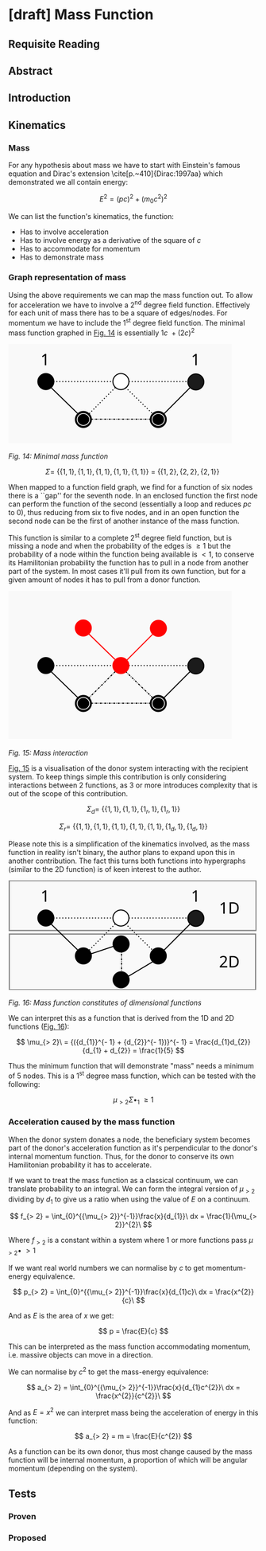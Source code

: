 
<script type="text/javascript" id="MathJax-script" async
  src="https://cdn.jsdelivr.net/npm/mathjax@3/es5/tex-mml-chtml.js">
</script>

# [draft] Mass Function

## Requisite Reading

## Abstract


## Introduction


## Kinematics

### Mass

For any hypothesis about mass we have to start with
Einstein's famous equation and Dirac's extension \cite[p.~410]{Dirac:1997aa}
which demonstrated we all contain energy:

$$
  E^{2} = {(pc)}^{2} + {(m_{0}c^{2})}^{2}
$$

We can list the function's kinematics, the function:


- Has to involve acceleration
- Has to involve energy as a derivative of the square of $c$
- Has to accommodate for momentum
- Has to demonstrate mass


### Graph representation of mass

Using the above requirements we can map the mass function out. To allow
for acceleration we have to involve a 2<sup>nd</sup> degree field
function. Effectively for each unit of mass there has to be a square of
edges/nodes. For momentum we have to include the 1<sup>st</sup>
degree field function. The minimal mass function graphed in 
[Fig. 14](#mass) is essentially $1c\  + ({2c})^{2}$

<a name="mass">![Minimal mass function](./figures/fig14.svg)</a>

*Fig. 14: Minimal mass function*

$$
  \Sigma = \ \{\{ 1,1\},\{ 1,1\},\{ 1,1\},\{ 1,1\},\{ 1,1\}\}\  = \ \{\{ 1,2\},\{ 2,2\},\{ 2,1\}\}\ 
$$

When mapped to a function field graph, we find for a function of six
nodes there is a ``gap'' for the seventh node. In an enclosed function
the first node can perform the function of the second (essentially a
loop and reduces $pc$ to 0), thus reducing from six to five nodes, and
in an open function the second node can be the first of another instance
of the mass function.

This function is similar to a complete 2<sup>st</sup> degree
field function, but is missing a node and when the probability of the
edges is $\geq 1$ but the probability of a node within the function
being available is $< 1$, to conserve its Hamilitonian probability the
function has to pull in a node from another part of the system. In most
cases it'll pull from its own function, but for a given amount of nodes
it has to pull from a donor function.

<a name="mass2">![Mass interaction](./figures/fig15.svg)</a>

*Fig. 15: Mass interaction*

[Fig. 15](#mass2) is a visualisation of the donor system interacting with the
recipient system. To keep things simple this contribution is only considering
interactions between 2 functions, as 3 or more introduces complexity
that is out of the scope of this contribution.

$$
  \Sigma_{d} = \ \{\{ 1,1\},\{ 1,1\},\{ 1_{r},1\},\{ 1_{r},1\}\}
$$

$$
  \Sigma_{r} = \ \{\{ 1,1\},\{ 1,1\},\{ 1,1\},\{ 1,1\},\{ 1,1\},\{ 1_{d},1\},\{ 1_{d},1\}\}
$$

Please note this is a simplification of the kinematics involved, as the
mass function in reality isn't binary, the author plans to expand upon
this in another contribution. The fact this turns both functions into
hypergraphs (similar to the 2D function) is of keen interest to the
author.

<a name="mass3">![Mass function constitutes of dimensional functions](./figures/fig16.svg)</a>

*Fig. 16: Mass function constitutes of dimensional functions*

We can interpret this as a function that is derived from the 1D and 2D
functions ([Fig. 16](#mass3)):

$$
  \mu_{> 2}\  = {({d_{1}}^{- 1} + {d_{2}}^{- 1})}^{- 1} = \frac{d_{1}d_{2}}{d_{1} + d_{2}} =  \frac{1}{5}
$$

Thus the minimum function that will demonstrate "mass" needs a minimum of 5 nodes.
This is a 1<sup>st</sup> degree mass function, which can be
tested with the following:

$$
  \mu_{> 2}\Sigma \bullet_{1}\  \geq 1
$$

### Acceleration caused by the mass function

When the donor system donates a node, the beneficiary system becomes
part of the donor's acceleration function as it's perpendicular to the
donor's internal momentum function. Thus, for the donor to conserve its
own Hamilitonian probability it has to accelerate.

If we want to treat the mass function as a classical continuum, we can
translate probability to an integral. We can form the integral version
of $\mu_{> 2}$ dividing by $d_{1}$ to give us a ratio when using the 
value of $E$ on a continuum.

$$
  f_{> 2} = \int_{0}^{{\mu_{> 2}}^{-1}}\frac{x}{d_{1}}\ dx = \frac{1}{\mu_{> 2}}^{2}\ 
$$

Where $f_{> 2}$ is a constant within a system where 1 or more
functions pass $\mu_{> 2}\bullet\ > 1$

If we want real world numbers we can normalise by $c$ to get
momentum-energy equivalence.

$$
  p_{> 2} = \int_{0}^{{\mu_{> 2}}^{-1}}\frac{x}{d_{1}c}\ dx = \frac{x^{2}}{c}\ 
$$

And as $E$ is the area of $x$ we get:

$$
  p = \frac{E}{c}
$$

This can be interpreted as the mass function accommodating momentum,
i.e. massive objects can move in a direction.

We can normalise by $c^{2}$ to get the mass-energy equivalence:

$$
  a_{> 2} = \int_{0}^{{\mu_{> 2}}^{-1}}\frac{x}{d_{1}c^{2}}\ dx = \frac{x^{2}}{c^{2}}\ 
$$

And as $E = x^{2}$ we can interpret mass being the acceleration of
energy in this function:

$$
  a_{> 2} = m = \frac{E}{c^{2}}
$$

As a function can be its own donor, thus most change caused by the mass
function will be internal momentum, a proportion of which will be
angular momentum (depending on the system).



## Tests


### Proven


### Proposed